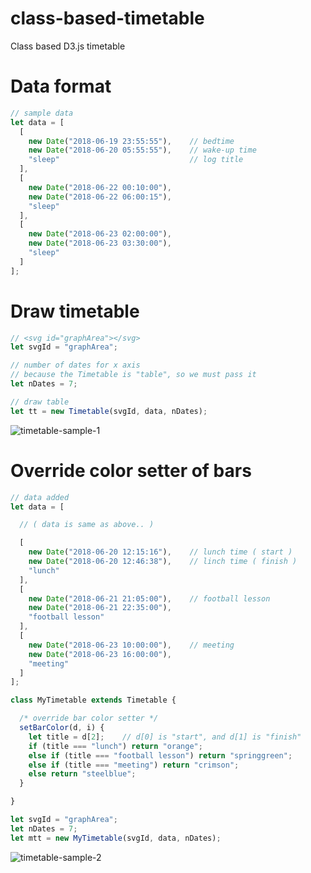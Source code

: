 # class-based-timetable
Class based D3.js timetable

# Data format
```JavaScript
// sample data
let data = [
  [
    new Date("2018-06-19 23:55:55"),    // bedtime
    new Date("2018-06-20 05:55:55"),    // wake-up time
    "sleep"                             // log title
  ],
  [
    new Date("2018-06-22 00:10:00"),
    new Date("2018-06-22 06:00:15"),
    "sleep"
  ],
  [
    new Date("2018-06-23 02:00:00"),
    new Date("2018-06-23 03:30:00"),
    "sleep"
  ]
];
```

# Draw timetable
```JavaScript
// <svg id="graphArea"></svg>
let svgId = "graphArea";

// number of dates for x axis
// because the Timetable is "table", so we must pass it
let nDates = 7;

// draw table
let tt = new Timetable(svgId, data, nDates);
```
![timetable-sample-1](https://user-images.githubusercontent.com/24271672/41818594-1322e004-77ed-11e8-8c1f-155a72dd8825.JPG)

# Override color setter of bars
```JavaScript
// data added
let data = [

  // ( data is same as above.. )

  [
    new Date("2018-06-20 12:15:16"),    // lunch time ( start )
    new Date("2018-06-20 12:46:38"),    // linch time ( finish )
    "lunch"
  ],
  [
    new Date("2018-06-21 21:05:00"),    // football lesson
    new Date("2018-06-21 22:35:00"),
    "football lesson"
  ],
  [
    new Date("2018-06-23 10:00:00"),    // meeting
    new Date("2018-06-23 16:00:00"),
    "meeting"
  ]
];

class MyTimetable extends Timetable {

  /* override bar color setter */
  setBarColor(d, i) {
    let title = d[2];    // d[0] is "start", and d[1] is "finish"
    if (title === "lunch") return "orange";
    else if (title === "football lesson") return "springgreen";
    else if (title === "meeting") return "crimson";
    else return "steelblue";
  }

}

let svgId = "graphArea";
let nDates = 7;
let mtt = new MyTimetable(svgId, data, nDates);
```
![timetable-sample-2](https://user-images.githubusercontent.com/24271672/41818672-799b2bba-77ee-11e8-97f8-89cd036c2de1.JPG)
